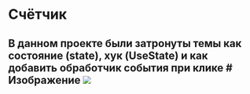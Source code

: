 # Счётчик
<h2>В данном проекте были затронуты темы как состояние (state), хук (UseState) и как добавить обработчик события при клике
# Изображение
<img src = "https://i.ibb.co/6H8nMtG/image.png" </img>
